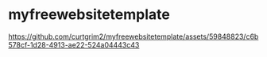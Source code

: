 # myfreewebsitetemplate

https://github.com/curtgrim2/myfreewebsitetemplate/assets/59848823/c6b578cf-1d28-4913-ae22-524a04443c43

